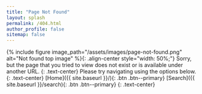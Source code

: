 ```yaml
---
title: "Page Not Found"
layout: splash
permalink: /404.html
author_profile: false
sitemap: false
---
```


{% include figure image_path="/assets/images/page-not-found.png" alt="Not found top image" %}{: .align-center style="width: 50%;"}
Sorry, but the page that you tried to view does not exist or is available under another URL. 
{: .text-center}
Please try navigating using the options below.
{: .text-center}
[Home]({{ site.baseurl }}/){: .btn .btn--primary}
[Search]({{ site.baseurl }}/search){: .btn .btn--primary}
{: .text-center}
